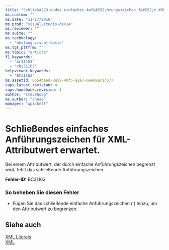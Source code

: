 ```yaml
---
title: "Schlie&#223;endes einfaches Anf&#252;hrungszeichen f&#252;r XML-Attributwert erwartet. | Microsoft Docs"
ms.custom: ""
ms.date: "11/17/2016"
ms.prod: "visual-studio-dev14"
ms.reviewer: ""
ms.suite: ""
ms.technology: 
  - "devlang-visual-basic"
ms.tgt_pltfrm: ""
ms.topic: "article"
f1_keywords: 
  - "bc31163"
  - "vbc31163"
helpviewer_keywords: 
  - "BC31163"
ms.assetid: 8654ba6d-8e58-40f5-a2e7-6ee08ec1c577
caps.latest.revision: 4
caps.handback.revision: 4
author: "stevehoag"
ms.author: "shoag"
manager: "wpickett"
---
```

# Schlie&#223;endes einfaches Anf&#252;hrungszeichen f&#252;r XML-Attributwert erwartet.
Bei einem Attributwert, der durch einfache Anführungszeichen begrenzt wird, fehlt das schließende Anführungszeichen.  
  
 **Fehler\-ID:** BC31163  
  
### So beheben Sie diesen Fehler  
  
-   Fügen Sie das schließende einfache Anführungszeichen \('\) hinzu, um den Attributwert zu begrenzen.  
  
## Siehe auch  
 [XML Literals](../../visual-basic/language-reference/xml-literals/index.md)   
 [XML](../../visual-basic/programming-guide/language-features/xml/index.md)
